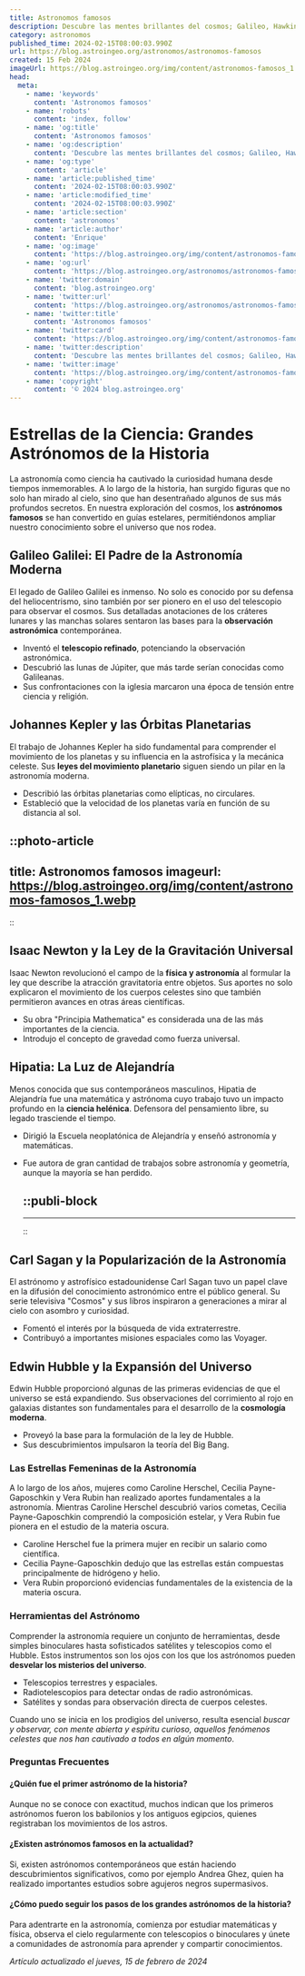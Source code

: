 ```yaml
---
title: Astronomos famosos
description: Descubre las mentes brillantes del cosmos; Galileo, Hawking y más. Sumérgete en el legado de los astrónomos más famosos de la historia.
category: astronomos
published_time: 2024-02-15T08:00:03.990Z
url: https://blog.astroingeo.org/astronomos/astronomos-famosos
created: 15 Feb 2024
imageUrl: https://blog.astroingeo.org/img/content/astronomos-famosos_1.webp
head:
  meta:
    - name: 'keywords'
      content: 'Astronomos famosos'
    - name: 'robots'
      content: 'index, follow'
    - name: 'og:title'
      content: 'Astronomos famosos'
    - name: 'og:description'
      content: 'Descubre las mentes brillantes del cosmos; Galileo, Hawking y más. Sumérgete en el legado de los astrónomos más famosos de la historia.'
    - name: 'og:type'
      content: 'article'
    - name: 'article:published_time'
      content: '2024-02-15T08:00:03.990Z'
    - name: 'article:modified_time'
      content: '2024-02-15T08:00:03.990Z'
    - name: 'article:section'
      content: 'astronomos'
    - name: 'article:author'
      content: 'Enrique'
    - name: 'og:image'
      content: 'https://blog.astroingeo.org/img/content/astronomos-famosos_1.webp'
    - name: 'og:url'
      content: 'https://blog.astroingeo.org/astronomos/astronomos-famosos'
    - name: 'twitter:domain'
      content: 'blog.astroingeo.org'
    - name: 'twitter:url'
      content: 'https://blog.astroingeo.org/astronomos/astronomos-famosos'
    - name: 'twitter:title'
      content: 'Astronomos famosos'
    - name: 'twitter:card'
      content: 'https://blog.astroingeo.org/img/content/astronomos-famosos_1.webp'
    - name: 'twitter:description'
      content: 'Descubre las mentes brillantes del cosmos; Galileo, Hawking y más. Sumérgete en el legado de los astrónomos más famosos de la historia.'
    - name: 'twitter:image'
      content: 'https://blog.astroingeo.org/img/content/astronomos-famosos_1.webp'
    - name: 'copyright'
      content: '© 2024 blog.astroingeo.org'
---
```

# Estrellas de la Ciencia: Grandes Astrónomos de la Historia

La astronomía como ciencia ha cautivado la curiosidad humana desde tiempos inmemorables. A lo largo de la historia, han surgido figuras que no solo han mirado al cielo, sino que han desentrañado algunos de sus más profundos secretos. En nuestra exploración del cosmos, los **astrónomos famosos** se han convertido en guías estelares, permitiéndonos ampliar nuestro conocimiento sobre el universo que nos rodea.

## Galileo Galilei: El Padre de la Astronomía Moderna
El legado de Galileo Galilei es inmenso. No solo es conocido por su defensa del heliocentrismo, sino también por ser pionero en el uso del telescopio para observar el cosmos. Sus detalladas anotaciones de los cráteres lunares y las manchas solares sentaron las bases para la **observación astronómica** contemporánea.

- Inventó el **telescopio refinado**, potenciando la observación astronómica.
- Descubrió las lunas de Júpiter, que más tarde serían conocidas como Galileanas.
- Sus confrontaciones con la iglesia marcaron una época de tensión entre ciencia y religión.

## Johannes Kepler y las Órbitas Planetarias
El trabajo de Johannes Kepler ha sido fundamental para comprender el movimiento de los planetas y su influencia en la astrofísica y la mecánica celeste. Sus **leyes del movimiento planetario** siguen siendo un pilar en la astronomía moderna.

- Describió las órbitas planetarias como elípticas, no circulares.
- Estableció que la velocidad de los planetas varía en función de su distancia al sol.


::photo-article
---
title: Astronomos famosos
imageurl: https://blog.astroingeo.org/img/content/astronomos-famosos_1.webp
---
::



## Isaac Newton y la Ley de la Gravitación Universal
Isaac Newton revolucionó el campo de la **física y astronomía** al formular la ley que describe la atracción gravitatoria entre objetos. Sus aportes no solo explicaron el movimiento de los cuerpos celestes sino que también permitieron avances en otras áreas científicas.

- Su obra "Principia Mathematica" es considerada una de las más importantes de la ciencia.
- Introdujo el concepto de gravedad como fuerza universal.

## Hipatia: La Luz de Alejandría
Menos conocida que sus contemporáneos masculinos, Hipatia de Alejandría fue una matemática y astrónoma cuyo trabajo tuvo un impacto profundo en la **ciencia helénica**. Defensora del pensamiento libre, su legado trasciende el tiempo.

- Dirigió la Escuela neoplatónica de Alejandría y enseñó astronomía y matemáticas.
- Fue autora de gran cantidad de trabajos sobre astronomía y geometría, aunque la mayoría se han perdido.


  ::publi-block
  ---
  ---
  ::
  
  

## Carl Sagan y la Popularización de la Astronomía
El astrónomo y astrofísico estadounidense Carl Sagan tuvo un papel clave en la difusión del conocimiento astronómico entre el público general. Su serie televisiva "Cosmos" y sus libros inspiraron a generaciones a mirar al cielo con asombro y curiosidad.

- Fomentó el interés por la búsqueda de vida extraterrestre.
- Contribuyó a importantes misiones espaciales como las Voyager.

## Edwin Hubble y la Expansión del Universo
Edwin Hubble proporcionó algunas de las primeras evidencias de que el universo se está expandiendo. Sus observaciones del corrimiento al rojo en galaxias distantes son fundamentales para el desarrollo de la **cosmología moderna**.

- Proveyó la base para la formulación de la ley de Hubble.
- Sus descubrimientos impulsaron la teoría del Big Bang.

### Las Estrellas Femeninas de la Astronomía
A lo largo de los años, mujeres como Caroline Herschel, Cecilia Payne-Gaposchkin y Vera Rubin han realizado aportes fundamentales a la astronomía. Mientras Caroline Herschel descubrió varios cometas, Cecilia Payne-Gaposchkin comprendió la composición estelar, y Vera Rubin fue pionera en el estudio de la materia oscura.

- Caroline Herschel fue la primera mujer en recibir un salario como científica.
- Cecilia Payne-Gaposchkin dedujo que las estrellas están compuestas principalmente de hidrógeno y helio.
- Vera Rubin proporcionó evidencias fundamentales de la existencia de la materia oscura.

### Herramientas del Astrónomo
Comprender la astronomía requiere un conjunto de herramientas, desde simples binoculares hasta sofisticados satélites y telescopios como el Hubble. Estos instrumentos son los ojos con los que los astrónomos pueden **desvelar los misterios del universo**.

- Telescopios terrestres y espaciales.
- Radiotelescopios para detectar ondas de radio astronómicas.
- Satélites y sondas para observación directa de cuerpos celestes.

Cuando uno se inicia en los prodigios del universo, resulta esencial *buscar y observar, con mente abierta y espíritu curioso, aquellos fenómenos celestes que nos han cautivado a todos en algún momento*.

### Preguntas Frecuentes

#### ¿Quién fue el primer astrónomo de la historia?
Aunque no se conoce con exactitud, muchos indican que los primeros astrónomos fueron los babilonios y los antiguos egipcios, quienes registraban los movimientos de los astros.

#### ¿Existen astrónomos famosos en la actualidad?
Si, existen astrónomos contemporáneos que están haciendo descubrimientos significativos, como por ejemplo Andrea Ghez, quien ha realizado importantes estudios sobre agujeros negros supermasivos.

#### ¿Cómo puedo seguir los pasos de los grandes astrónomos de la historia?
Para adentrarte en la astronomía, comienza por estudiar matemáticas y física, observa el cielo regularmente con telescopios o binoculares y únete a comunidades de astronomía para aprender y compartir conocimientos.

_Artículo actualizado el jueves, 15 de febrero de 2024_